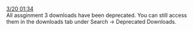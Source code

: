 <u>3/20 01:34</u>
<br />
All assginment 3 downloads have been deprecated.  You can still access them in the downloads tab under Search -> Deprecated Downloads.